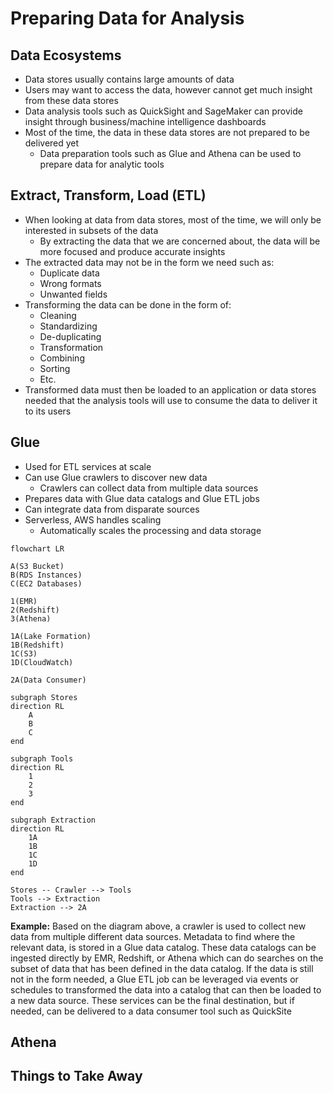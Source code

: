 # Preparing Data for Analysis

## Data Ecosystems
- Data stores usually contains large amounts of data
- Users may want to access the data, however cannot get much insight from these data stores
- Data analysis tools such as QuickSight and SageMaker can provide insight through business/machine intelligence dashboards
- Most of the time, the data in these data stores are not prepared to be delivered yet
    - Data preparation tools such as Glue and Athena can be used to prepare data for analytic tools

## Extract, Transform, Load (ETL)
- When looking at data from data stores, most of the time, we will only be interested in subsets of the data
    - By extracting the data that we are concerned about, the data will be more focused and produce accurate insights
- The extracted data may not be in the form we need such as:
    - Duplicate data
    - Wrong formats
    - Unwanted fields
- Transforming the data can be done in the form of:
    - Cleaning
    - Standardizing
    - De-duplicating
    - Transformation
    - Combining
    - Sorting
    - Etc.
- Transformed data must then be loaded to an application or data stores needed that the analysis tools will use to consume the data to deliver it to its users

## Glue
- Used for ETL services at scale
- Can use Glue crawlers to discover new data
    - Crawlers can collect data from multiple data sources
- Prepares data with Glue data catalogs and Glue ETL jobs
- Can integrate data from disparate sources
- Serverless, AWS handles scaling
    - Automatically scales the processing and data storage

```mermaid
flowchart LR

A(S3 Bucket)
B(RDS Instances)
C(EC2 Databases)

1(EMR)
2(Redshift)
3(Athena)

1A(Lake Formation)
1B(Redshift)
1C(S3)
1D(CloudWatch)

2A(Data Consumer)

subgraph Stores
direction RL
    A
    B
    C
end

subgraph Tools
direction RL
    1
    2
    3
end

subgraph Extraction
direction RL
    1A
    1B
    1C
    1D
end

Stores -- Crawler --> Tools
Tools --> Extraction
Extraction --> 2A
```

**Example:**
Based on the diagram above, a crawler is used to collect new data from multiple different data sources. Metadata to find where the relevant data, is stored in a Glue data catalog.
These data catalogs can be ingested directly by EMR, Redshift, or Athena which can do searches on the subset of data that has been defined in the data catalog.
If the data is still not in the form needed, a Glue ETL job can be leveraged via events or schedules to transformed the data into a catalog that can then be loaded to a new data source.
These services can be the final destination, but if needed, can be delivered to a data consumer tool such as QuickSite

## Athena


## Things to Take Away
